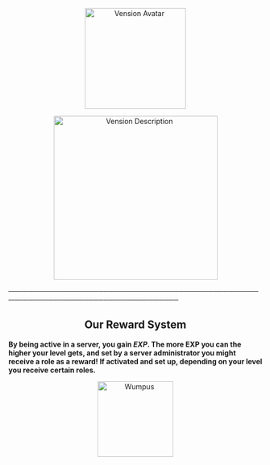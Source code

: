 <p align="center">
    <img width="200" src="https://cdn.discordapp.com/attachments/1033407106725970014/1037755050686169118/imageedit_1_9874212136.png" alt="Vension Avatar">
</p>
<p align="center">
    <img width="325" src="https://cdn.discordapp.com/attachments/1033407106725970014/1037775499235176498/imageedit_3_3533292139.png" alt="Vension Description">
</p>

────────────────────────────────────────────────────────────────────────────────────

<h2 align="center">Our Reward System</h2>

**By being active in a server, you gain ***EXP***. The more EXP you can the higher your level gets, and set by a server administrator you might receive a role as a reward! If activated and set up, depending on your level you receive certain roles.**

<p align="center">
    <img width="150" src="https://cdn.discordapp.com/attachments/1033407106725970014/1037827712909332570/8735-package-arrived.gif" alt="Wumpus">
</p>
